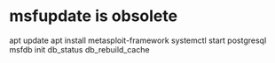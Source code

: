 # msfupdate is obsolete
apt update
apt install metasploit-framework
systemctl start postgresql
msfdb init
db_status
db_rebuild_cache

